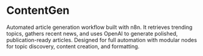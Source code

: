 # ContentGen
Automated article generation workflow built with n8n. It retrieves trending topics, gathers recent news, and uses OpenAI to generate polished, publication-ready articles. Designed for full automation with modular nodes for topic discovery, content creation, and formatting.
